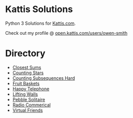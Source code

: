 # Kattis Solutions

Python 3 Solutions for [Kattis.com](https://open.kattis.com/). 

Check out my profile @ [open.kattis.com/users/owen-smith](https://open.kattis.com/users/owen-smith)

# Directory

- [Closest Sums](https://github.com/owenps/KattisSolutions/blob/main/closest_sums.py)
- [Counting Stars](https://github.com/owenps/KattisSolutions/blob/main/counting_stars.py)
- [Counting Subsequences Hard](https://github.com/owenps/KattisSolutions/blob/main/counting_subsequences_hard.py)
- [Fruit Baskets](https://github.com/owenps/KattisSolutions/blob/main/fruit_baskets.py)
- [Happy Telephone](https://github.com/owenps/KattisSolutions/blob/main/happy_telephones.py)
- [Lifting Walls](https://github.com/owenps/KattisSolutions/blob/main/lifting_walls.py)
- [Pebble Solitaire](https://github.com/owenps/KattisSolutions/blob/main/pebble_solitaire.py)
- [Radio Commerical](https://github.com/owenps/KattisSolutions/blob/main/radio_commerical.py)
- [Virtual Friends](https://github.com/owenps/KattisSolutions/blob/main/virtual_friends.py)
